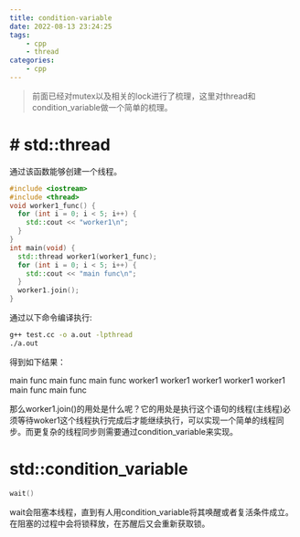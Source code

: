 ```yaml
---
title: condition-variable
date: 2022-08-13 23:24:25
tags:
    - cpp
    - thread
categories:
    - cpp
---
```


> 前面已经对mutex以及相关的lock进行了梳理，这里对thread和condition_variable做一个简单的梳理。

# # std::thread

通过该函数能够创建一个线程。

```c++
#include <iostream>
#include <thread>
void worker1_func() {
  for (int i = 0; i < 5; i++) {
    std::cout << "worker1\n";
  }
}
int main(void) {
  std::thread worker1(worker1_func);
  for (int i = 0; i < 5; i++) {
    std::cout << "main func\n";
  }
  worker1.join();
}
```

<!--more-->

通过以下命令编译执行:

```bash
g++ test.cc -o a.out -lpthread
./a.out
```

得到如下结果：

main func
main func
main func
worker1
worker1
worker1
worker1
worker1
main func
main func

那么worker1.join()的用处是什么呢？它的用处是执行这个语句的线程(主线程)必须等待woker1这个线程执行完成后才能继续执行，可以实现一个简单的线程同步。而更复杂的线程同步则需要通过condition_variable来实现。

# std::condition_variable

```c++
wait()
```

wait会阻塞本线程，直到有人用condition_variable将其唤醒或者复活条件成立。在阻塞的过程中会将锁释放，在苏醒后又会重新获取锁。
